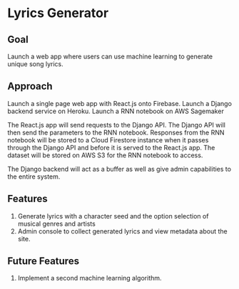 # Lyrics Generator
## Goal
Launch a web app where users can use machine learning to generate unique song lyrics.

## Approach
Launch a single page web app with React.js onto Firebase.
Launch a Django backend service on Heroku.
Launch a RNN notebook on AWS Sagemaker

The React.js app will send requests to the Django API. The Django API will then send the parameters to the RNN notebook. Responses from the RNN notebook will be stored to a Cloud Firestore instance when it passes through the Django API and before it is served to the React.js app. The dataset will be stored on AWS S3 for the RNN notebook to access.

The Django backend will act as a buffer as well as give admin capabilities to the entire system.

## Features

1. Generate lyrics with a character seed and the option selection of musical genres and artists
2. Admin console to collect generated lyrics and view metadata about the site.


## Future Features

1. Implement a second machine learning algorithm.
